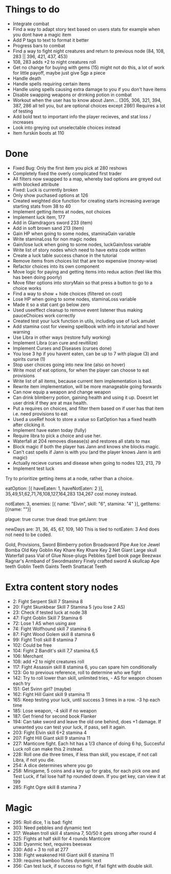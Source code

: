 # Things to do

<ul>
  <li>Integrate combat</li>
  <li>Find a way to adapt story text based on users stats for example when you dont have a magic item</li>
  <li>Add P tags to text to format it better</li>
  <li>Progress bars to combat</li>
  <li>Find a way to fight night creatures and return to previous node (84, 108, 283 || 396, 421, 437, 453)</li>
  <li>108, 283 adds +2 to night creatures roll</li>
  <li>Get no change for buying with gems (15) might not do this, a lot of work for little payoff, maybe just give 5gp a piece</li>
  <li>Handle death</li>
  <li>Handle spells requiring certain items</li>
  <li>Handle using spells causing extra damage to you if you don't have items</li>
  <li>Disable swapping weapons or drinking potion in combat</li>
  <li>Workout when the user has to know about Jann... (305, 306, 321, 394, 387, 286 all tell you, but are optional choices except 286!) Requires a lot of testing</li>
  <li>Add bold text to important info the player recieves, and stat loss / increases</li>
  <li>Look into greying out unselectable choices instead</li>
  <li>Item furskin boots at 110</li>
</ul>

# Done

<ul>
  <li>Fixed Bug: Only the first item you pick at 280 reshows</li>
  <li>Completely fixed the overly complicated first trader</li>
  <li>All filters now swapped to a map, whereby bad options are greyed out with blocked attribute</li>
  <li>Fixed: Luck is currently broken</li>
  <li>Only show puchased options at 126</li>
  <li>Created weighted dice function for creating starts increasing average starting stats from 38 to 40</li>
  <li>Implement getting items at nodes, not choices</li>
  <li>Implement luck item, 177</li>
  <li>Add in Glamdragors sword 233 (item)</li>
  <li>Add in soft brown sand 213 (item)</li>
  <li>Gain HP when going to some nodes, staminaGain variable</li>
  <li>Write staminaLoss for non magic nodes</li>
  <li>Gain/lose luck when going to some nodes, luckGain/loss variable</li>
  <li>Write list of story nodes which need to have extra code written</li>
  <li>Create a luck table success chance in the tutorial</li>
  <li>Remove items from choices list that are too expensive (money-wise)</li>
  <li>Refactor choices into its own component</li>
  <li>Move logic for paying and getting items into redux action (feel like this has been doing poorly)</li>
  <li>Move filter options into storyMain so that press a button to go to a choice works</li>
  <li>Find a way to show + hide choices (filtered on cost)</li>
  <li>Lose HP when going to some nodes, staminaLoss variable</li>
  <li>Made it so a stat cant go below zero</li>
  <li>Used useeffect cleanup to remove event listener thus making pauceChoices work correctly</li>
  <li>Created test your luck function in utils, including use of luck amulet</li>
  <li>Add stamina cost for viewing spellbook with info in tutorial and hover warning</li>
  <li>Use Libra in other ways (restore fully working)</li>
  <li>Implement Libra (can cure and revitilize)</li>
  <li>Implement Curses and Diseases (curses done)</li>
  <li>You lose 3 hp if you havent eaten, can be up to 7 with plague (3) and spirits curse (1)</li>
  <li>Stop user choices going into new line (also on hover)</li>
  <li>Write most of eat options, for when the player can choose to eat provisions</li>
  <li>Write list of all items, because current item implementation is bad.</li>
  <li>Rewrite item implementation, will be more manageable going forwards</li>
  <li>Can now equip a weapon and change weapon</li>
  <li>Can drink blimberry potion, gaining health and using it up. Doesnt let user drink if they are at max health.</li>
  <li>Put a requires on choices, and filter them based on if user has that item i.e. need provisions to eat</li>
  <li>Used a useRef hook to store a value so EatOption has a fixed health after clicking it.</li>
  <li>Implement have eaten today (fully)</li>
  <li>Require libra to pick a choice and use her.</li>
  <li>Waterfall at 204 removes disease(s) and restores all stats to max</li>
  <li>Block magic if both the player has Jann and knows she blocks magic.</li>
  <li>Can't cast spells if Jann is with you (and the player knows Jann is anti magic)</li>
  <li>Actually recieve curses and disease when going to nodes 123, 213, 79</li>
  <li>Implement test luck</li>
</ul>

Try to prioritize getting items at a node, rather than a choice.

eatOption: [{ haveEaten: 1, haveNotEaten: 2 }],
35,49,51,62,71,76,108,127,164,283
134,267 cost money instead.

notEaten: 3,
enemies: [{ name: "Elvin", skill: "6", stamina: "4" }],
getItems: [{name: ""}]

plague: true
curse: true
dead: true
getJann: true

newDays are: 31, 36, 45, 67, 109, 140
This is tied to notEaten: 3
And does not need to be coded.

Gold,
Provisions,
Sword
Blimberry potion
Broadsword
Pipe
Axe
Ice Jewel
Bomba
Old Key
Goblin Key
Khare Key
Khare Key 2
Net Giant
Large skull
Waterfall pass
Vial of Glue
Nose-plugs
Pebbles
Spell book page
Beezwax
Ragnar's Armband of Swordmastery
Finely crafted sword
A skullcap
Ape teeth
Goblin Teeth
Gaints Teeth
Snattacat Teeth

# Extra content story nodes

<ul>
<li>2: Fight Serpent Skill 7 Stamina 8</li>
<!-- <li>4: Use Key if have it</li> -->
<li>20: Fight Skunkbear Skill 7 Stamina 5 (you lose 2 AS)</li>
<!-- <li>21: Add eat food option </li> -->
<!-- <li>22: Trader Pipe roll </li> -->
<li>23: Check if tested luck at node 38</li>
<!-- <li>25: Use up Libra</li> -->
<!-- <li>29: Choose artefact to give</li> -->
<!-- <li>31: Possibly lose 3 hp</li> -->
<!-- <li>32: Choose 2 items to give up</li> -->
<!-- <li>33: Choice costs 2 gp</li> -->
<!-- <li>35: Can eat food if you wish 2 or 1 hp</li> -->
<!-- <li>36: Possibly lose 3 hp</li> -->
<!-- <li>37: Get Jann</li> -->
<!-- <li>45: Possibly lose 3 hp</li> -->
<li>47: Fight Goblin Skill 7 Stamina 6</li>
<!-- <li>48: Takes either spell book or 2 magic items</li> -->
<!-- <li>50: Get collar</li> -->
<!-- <li>57: Get 12 gold, lose 1 item user chooses</li> -->
<li>72: Lose 1 AS when using axe</li>
<li>74: Fight Wolfhound skill 7 stamina 6</li>
<!-- <li>79: Get plague (-3 hp per day)</li> -->
<!-- <li>82: Test luck</li> -->
<li>87: Fight Wood Golem skill 8 stamina 6</li>
<!-- <li>88: Options depend on items (pipe)</li> -->
<!-- <li>93: Must roll 2 dice once, - stamina each time, try more times if wanted</li> -->
<li>99: Fight Troll skill 8 stamina 7</li>
<!-- <li>100: Options depend on Jann</li> -->
<!-- <li>101: Nothing leads here</li> -->
<li>102: Could be free</li>
<li>104: Fight 2 Bandit's skill 7,7 stamina 6,5</li>
<li>106: Merchant</li>
<li>108: add +2 to night creatures roll</li>
<!-- <li>112: Libra choice</li> -->
<li>117: Fight Assassin skill 8 stamina 6, you can spare him conditionally</li>
<!-- <li>122: Get item Armband + 2 AS if using sword</li> -->
<li>123: Go to previous reference, roll to determine who we fight</li>
<!-- <li>124: Get cursed, from now on lose +1 stamina for all stamina loss actions except magic</li> -->
<!-- <li>126: Only view purchased items</li> -->
<!-- 130: Libra option -->
<!-- <li>133: Test luck if you want</li> -->
<!-- <li>141: Barter or not for the axe</li> -->
<li>142: Try to roll lower than skill, unlimited tries, - AS for weapon chosen each try</li>
<!-- <li>144: Test luck</li> -->
<li>151: Get Svinn girl? (maybe)</li>
<!-- <li>161: You have to pay, so block this option if not enough GP</li> -->
<li>162: Fight Hill Gaint skill 9 stamina 11</li>
<li>165: Keep testing your luck, until success 3 times in a row. -3 hp each time</li>
<!-- <li>168: Lose all provisions </li> -->
<!-- <li>171: Either option means Jann stays</li> -->
<!-- <li>177: Luck item</li> -->
<!-- <li>182: Give him axe if have it, or give him something else</li> -->
<li>185: Lose weapon, -4 skill if no weapon</li>
<li>187: Get friend for second book Flanker</li>
<li>194: Can take sword and leave the old one behind, does +1 damage. If unwanted you can test your luck, if pass, sell it again.</li>
<li>203: Fight Elvin skill 6+2 stamina 4</li>
<!-- <li>204: Waterfall cures you of all except disease</li> -->
<!-- <li>205: Lose Jann</li> -->
<!-- <li>206: Dead if no Libra</li> -->
<li>207: Fight Hill Giant skill 9 stamina 11</li>
<!-- <li>213: Curse of Alianna -2 skill until removed</li> -->
<!-- <li>214: Trader broadsword barter</li> -->
<!-- <li>218: Remove each item based on Test your Luck roll</li> -->
<li>227: Manticore fight. Each hit has a 1/3 chance of doing 6 hp, Succesful Luck roll can make this 2 instead.</li>
<li>228: Roll one die three times, if less than skill, you escape, if not call Libra, if not you die.</li>
<!-- <li>233: Get free waterfall pass</li> -->
<li>254: A dice determines where you go</li>
<!-- <li>257: The option to buy food 2 gp for 2 provisions</li> -->
<li>258: Minigame, 5 coins and a key up for grabs, for each pick one and Test Luck, if fail lose half hp rounded down. If you get key, can view it at 199</li>
<!-- <li>261: Lose all items except equipped weapon</li> -->
<!-- <li>269: Test Luck - if fail you die</li> -->
<!-- <li>270: Roll dice if 1 - 4 take that damage</li> -->
<!-- <li>276: Can kill you if Jann is with you. Text is dynamic.</li> -->
<!-- <li>277: Roll 2 dice, If equals luck, -1 hp, if over luck, -3 hp. If two 6's you die. Other pages affect these numbers.</li> -->
<!-- <li>283: Get 2 hp if no enemies fought or 1 hp if fought</li> -->
<li>285: Fight Ogre skill 8 stamina 7</li>
</ul>

# Magic

<ul>
<li>295: Roll dice, 1 is bad: fight</li>
<li>303: Need pebbles and dynamic text</li>
<li>317: Weaken troll skill 4 stamina 7, 50/50 it gets strong after round 4</li>
<li>325: Fights at half skill for 4 rounds Manticore</li>
<li>328: Dyanmic text, requires beeswax</li>
<li>330: Add + 3 to roll at 277</li>
<li>338: Fight weakened Hill Giant skill 6 stamina 11</li>
<li>339: requires bamboo flutes dynamic text</li>
<li>356: Can test luck, if success no fight, if fail fight with double skill.</li>
</ul>

